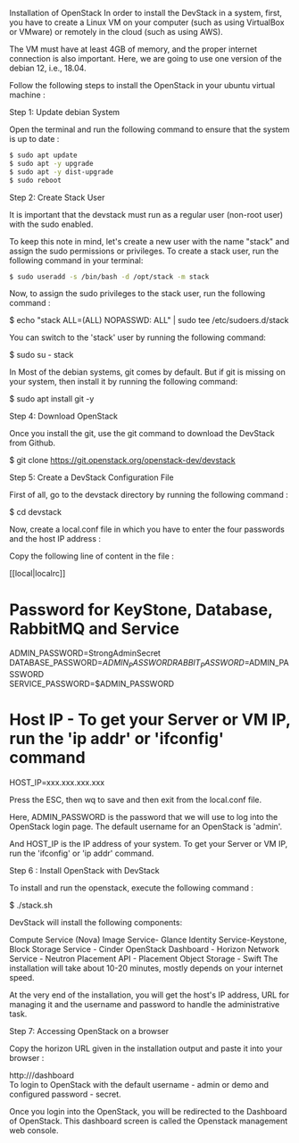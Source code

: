Installation of OpenStack
In order to install the DevStack in a system, first, you have to create a Linux VM on your computer (such as using VirtualBox or VMware) or remotely in the cloud (such as using AWS).

The VM must have at least 4GB of memory, and the proper internet connection is also important. Here, we are going to use one version of the debian 12, i.e., 18.04.

Follow the following steps to install the OpenStack in your ubuntu virtual machine :

Step 1: Update debian System

Open the terminal and run the following command to ensure that the system is up to date :
```bash
$ sudo apt update  
$ sudo apt -y upgrade  
$ sudo apt -y dist-upgrade  
$ sudo reboot  
```
Step 2: Create Stack User

It is important that the devstack must run as a regular user (non-root user) with the sudo enabled.

To keep this note in mind, let's create a new user with the name "stack" and assign the sudo permissions or privileges. To create a stack user, run the following command in your terminal:
```Bash
$ sudo useradd -s /bin/bash -d /opt/stack -m stack 
```
Now, to assign the sudo privileges to the stack user, run the following command :

$ echo "stack ALL=(ALL) NOPASSWD: ALL" | sudo tee /etc/sudoers.d/stack  

You can switch to the 'stack' user by running the following command:

$ sudo su - stack  

In Most of the debian systems, git comes by default. But if git is missing on your system, then install it by running the following command:

$ sudo apt install git -y  

Step 4: Download OpenStack

Once you install the git, use the git command to download the DevStack from Github.

$ git clone https://git.openstack.org/openstack-dev/devstack  

Step 5: Create a DevStack Configuration File

First of all, go to the devstack directory by running the following command :

$ cd devstack  

Now, create a local.conf file in which you have to enter the four passwords and the host IP address :

Copy the following line of content in the file :

[[local|localrc]]  
  
# Password for KeyStone, Database, RabbitMQ and Service  
ADMIN_PASSWORD=StrongAdminSecret  
DATABASE_PASSWORD=$ADMIN_PASSWORD  
RABBIT_PASSWORD=$ADMIN_PASSWORD  
SERVICE_PASSWORD=$ADMIN_PASSWORD  
  
# Host IP - To get your Server or VM IP, run the 'ip addr' or 'ifconfig' command  
HOST_IP=xxx.xxx.xxx.xxx

Press the ESC, then wq to save and then exit from the local.conf file.

Here, ADMIN_PASSWORD is the password that we will use to log into the OpenStack login page. The default username for an OpenStack is 'admin'.

And HOST_IP is the IP address of your system. To get your Server or VM IP, run the 'ifconfig' or 'ip addr' command.

Step 6 : Install OpenStack with DevStack

To install and run the openstack, execute the following command :

$ ./stack.sh  

DevStack will install the following components:

Compute Service (Nova)
Image Service- Glance
Identity Service-Keystone,
Block Storage Service - Cinder
OpenStack Dashboard - Horizon
Network Service - Neutron
Placement API - Placement
Object Storage - Swift
The installation will take about 10-20 minutes, mostly depends on your internet speed.

At the very end of the installation, you will get the host's IP address, URL for managing it and the username and password to handle the administrative task.

Step 7: Accessing OpenStack on a browser

Copy the horizon URL given in the installation output and paste it into your browser :

http://<IP Address>/dashboard  
To login to OpenStack with the default username - admin or demo and configured password - secret.

Once you login into the OpenStack, you will be redirected to the Dashboard of OpenStack. This dashboard screen is called the Openstack management web console.
